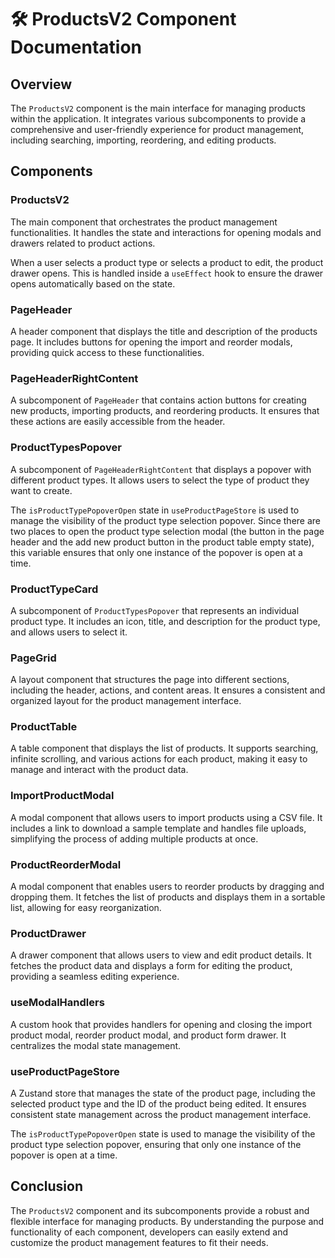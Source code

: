 # 🛠️ ProductsV2 Component Documentation

## Overview
The `ProductsV2` component is the main interface for managing products within the application. It integrates various subcomponents to provide a comprehensive and user-friendly experience for product management, including searching, importing, reordering, and editing products.

## Components

### ProductsV2
The main component that orchestrates the product management functionalities. It handles the state and interactions for opening modals and drawers related to product actions.

When a user selects a product type or selects a product to edit, the product drawer opens. This is handled inside a `useEffect` hook to ensure the drawer opens automatically based on the state.

### PageHeader
A header component that displays the title and description of the products page. It includes buttons for opening the import and reorder modals, providing quick access to these functionalities.

### PageHeaderRightContent
A subcomponent of `PageHeader` that contains action buttons for creating new products, importing products, and reordering products. It ensures that these actions are easily accessible from the header.

### ProductTypesPopover
A subcomponent of `PageHeaderRightContent` that displays a popover with different product types. It allows users to select the type of product they want to create.

The `isProductTypePopoverOpen` state in `useProductPageStore` is used to manage the visibility of the product type selection popover. Since there are two places to open the product type selection modal (the button in the page header and the add new product button in the product table empty state), this variable ensures that only one instance of the popover is open at a time.

### ProductTypeCard
A subcomponent of `ProductTypesPopover` that represents an individual product type. It includes an icon, title, and description for the product type, and allows users to select it.

### PageGrid
A layout component that structures the page into different sections, including the header, actions, and content areas. It ensures a consistent and organized layout for the product management interface.

### ProductTable
A table component that displays the list of products. It supports searching, infinite scrolling, and various actions for each product, making it easy to manage and interact with the product data.

### ImportProductModal
A modal component that allows users to import products using a CSV file. It includes a link to download a sample template and handles file uploads, simplifying the process of adding multiple products at once.

### ProductReorderModal
A modal component that enables users to reorder products by dragging and dropping them. It fetches the list of products and displays them in a sortable list, allowing for easy reorganization.

### ProductDrawer
A drawer component that allows users to view and edit product details. It fetches the product data and displays a form for editing the product, providing a seamless editing experience.

### useModalHandlers
A custom hook that provides handlers for opening and closing the import product modal, reorder product modal, and product form drawer. It centralizes the modal state management.

### useProductPageStore
A Zustand store that manages the state of the product page, including the selected product type and the ID of the product being edited. It ensures consistent state management across the product management interface.

The `isProductTypePopoverOpen` state is used to manage the visibility of the product type selection popover, ensuring that only one instance of the popover is open at a time.

## Conclusion
The `ProductsV2` component and its subcomponents provide a robust and flexible interface for managing products. By understanding the purpose and functionality of each component, developers can easily extend and customize the product management features to fit their needs.
